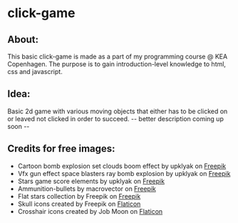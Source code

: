 # click-game
## About:
This basic click-game is made as a part of my programming course @ KEA Copenhagen.
The purpose is to gain introduction-level knowledge to html, css and javascript.

## Idea:
Basic 2d game with various moving objects that either has to be clicked on or leaved not clicked in order to succeed.
 -- better description coming up soon --

## Credits for free images:
- Cartoon bomb explosion set clouds boom effect by upklyak on [Freepik](https://www.freepik.com/free-vector/cartoon-bomb-explosion-set-clouds-boom-effect_20731547.htm)
- Vfx gun effect space blasters ray bomb explosion by upklyak on [Freepik](https://www.freepik.com/free-vector/vfx-gun-effect-space-blasters-ray-bomb-explosion_27776326.htm)
- Stars game score elements by upklyak on [Freepik](https://www.freepik.com/free-vector/stars-game-score-elements-ui-ux-gui-rate-assets-gold-metal-wooden-ice-crystal-lava-texture-app-user-interface-display-winner-achievement-bonus-cartoon-vector-illustration-icons_25196696.htm)
- Ammunition-bullets by macrovector on [Freepik](https://www.freepik.com/free-vector/ammunition-bullets_10602942.htm)
- Flat stars collection by Freepik on [Freepik](https://www.freepik.com/free-vector/flat-stars-collection_1608519.htm)
- Skull icons created by Freepik on [Flaticon](https://www.flaticon.com/free-icon/coin_461424)
- Crosshair icons created by Job Moon on [Flaticon](https://www.flaticon.com/free-icon/crosshairs_8301052)
